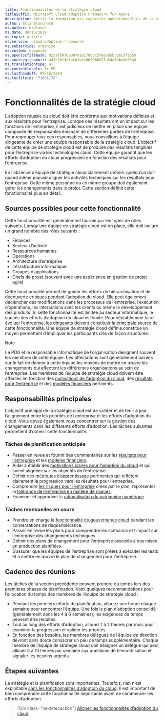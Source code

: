 ```yaml
---
title: Fonctionnalités de la stratégie cloud
titleSuffix: Microsoft Cloud Adoption Framework for Azure
description: Décrit la formation des capacités opérationnelles de la stratégie cloud
author: BrianBlanchard
ms.author: brblanch
ms.date: 09/10/2019
ms.topic: article
ms.service: cloud-adoption-framework
ms.subservice: organize
ms.custom: organize
ms.openlocfilehash: 022afb976a807d1e178bcc5788885bcabc3f1b59
ms.sourcegitcommit: 443c28f3afeedfbfe8b9980875a54afdbebd83a8
ms.translationtype: HT
ms.contentlocale: fr-FR
ms.lasthandoff: 09/16/2019
ms.locfileid: "71031178"
---
```

# <a name="cloud-strategy-capabilities"></a>Fonctionnalités de la stratégie cloud

L’adoption réussie du cloud doit être conforme aux motivations définies et aux résultats pour l’entreprise. Lorsque ces résultats ont un impact sur les fonctions de l’entreprise, il est judicieux de mettre en place une équipe composée de responsables émanant de différentes parties de l’entreprise. Pour regrouper tous ces responsables, nous conseillons à l’équipe dirigeante de créer une équipe responsable de la stratégie cloud. L’objectif de cette équipe de stratégie cloud est de produire des résultats tangibles pour l’entreprise via les technologies cloud. Cette équipe garantit que les efforts d’adoption du cloud progressent en fonction des résultats pour l’entreprise.

En l’absence d’équipe de stratégie cloud clairement définie, quelqu’un doit quand même pouvoir aligner les activités techniques sur les résultats pour l’entreprise. Cette même personne ou ce même groupe doit également gérer les changements dans le projet. Cette section définit cette fonctionnalité plus en détail.

## <a name="possible-sources-for-this-capability"></a>Sources possibles pour cette fonctionnalité

Cette fonctionnalité est généralement fournie par les types de rôles suivants. Lorsqu’une équipe de stratégie cloud est en place, elle doit inclure un grand nombre des rôles suivants :

- Finances
- Secteur d’activité
- Ressources humaines
- Opérations
- Architecture d’entreprise
- Infrastructure informatique
- Groupes d’applications
- Chefs de projet (souvent avec une expérience en gestion de projet agile)

Cette fonctionnalité permet de guider les efforts de hiérarchisation et de découverte critiques pendant l’adoption du cloud. Elle peut également déclencher des modifications dans les processus de l’entreprise, l’exécution d’opérations, les interactions avec les clients ou même le développement des produits. Si cette fonctionnalité est limitée au secteur informatique, le succès des efforts d’adoption du cloud est limité. Pour véritablement faire évoluer l’entreprise, les dirigeants doivent constituer la principale source de cette fonctionnalité. Une équipe de stratégie cloud définie constitue un moyen permettant d’impliquer les participants clés de façon structurée.

> [!NOTE]
> Le PDG et le responsable informatique de l’organisation désignent souvent les membres de cette équipe. Les affectations sont généralement basées sur le fait de donner à cette équipe les moyens de mettre en œuvre les changements qui affectent les différentes organisations au sein de l’entreprise. Les membres de l’équipe de stratégie cloud doivent être affectés en fonction des [motivations de l’adoption du cloud](../strategy/motivations.md), des [résultats pour l’entreprise](../strategy/business-outcomes/index.md) et des [modèles financiers](../strategy/financial-models.md) pertinents.

## <a name="key-responsibilities"></a>Responsabilités principales

L’objectif principal de la stratégie cloud est de valider et de tenir à jour l’alignement entre les priorités de l’entreprise et les efforts d’adoption du cloud. Vous devez également vous concentrer sur la gestion des changements dans les différents efforts d’adoption. Les tâches suivantes permettent d’obtenir cette fonctionnalité.

### <a name="early-planning-tasks"></a>Tâches de planification anticipée

- Passer en revue et fournir des commentaires sur les [résultats pour l’entreprise](../strategy/business-outcomes/index.md) et les [modèles financiers](../strategy/financial-models.md).
- Aider à établir des [motivations claires pour l’adoption du cloud](../strategy/motivations.md) et qui soient alignées sur les objectifs de l’entreprise.
- Définir des [métriques d’apprentissage](../strategy/learning-metrics.md) pertinentes qui reflètent clairement la progression vers les résultats pour l’entreprise.
- Comprendre [les risques pour l’entreprise](../govern/policy-compliance/risk-tolerance.md) créés par le plan, représenter la [tolérance de l’entreprise en matière de risques](../govern/policy-compliance/risk-tolerance.md).
- Examiner et approuver la [rationalisation du patrimoine numérique](../digital-estate/rationalize.md).

### <a name="ongoing-monthly-tasks"></a>Tâches mensuelles en cours

- Prendre en charge la [fonctionnalité de gouvernance cloud](./cloud-governance.md) pendant les conversations de risque/tolérance.
- Passer en revue les plans pour comprendre les scénarios et l’impact sur l’entreprise des changements techniques.
- Définir des plans de changement pour l’entreprise associés à des mises en production planifiées.
- S’assurer que les équipes de l’entreprise sont prêtes à exécuter les tests et à mettre en œuvre le plan de changement pour l’entreprise.

## <a name="meeting-cadence"></a>Cadence des réunions

Les tâches de la section précédente peuvent prendre du temps lors des premières phases de planification. Voici quelques recommandations pour l’allocation du temps des membres de l’équipe de stratégie cloud :

- Pendant les premiers efforts de planification, allouez une heure chaque semaine pour rencontrer l’équipe. Une fois le plan d’adoption consolidé (généralement dans les 4 à 6 semaines), les exigences de temps peuvent être réduites.
- Tout au long des efforts d’adoption, allouez 1 à 2 heures par mois pour examiner la progression et valider les priorités.
- En fonction des besoins, les membres délégués de l’équipe de direction devront sans doute consacrer un peu de temps supplémentaire. Chaque membre de l’équipe de stratégie cloud doit désigner un délégué qui peut allouer 5 à 10 heures par semaine aux questions de hiérarchisation et signaler les besoins urgents.

## <a name="next-steps"></a>Étapes suivantes

La stratégie et la planification sont importantes. Toutefois, rien n’est exploitable [sans les fonctionnalités d’adoption du cloud](./cloud-adoption.md). Il est important de bien comprendre cette fonctionnalité importante avant de commencer les efforts d’adoption.

> [!div class="nextstepaction"]
> [Aligner les fonctionnalités d’adoption du cloud](./cloud-adoption.md)
